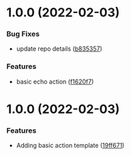 # 1.0.0 (2022-02-03)


### Bug Fixes

* update repo details ([b835357](https://github.com/awazevr/basic-echo-action/commit/b835357d98efe8252e7af523accd975e0819b532))


### Features

* basic echo action ([f1620f7](https://github.com/awazevr/basic-echo-action/commit/f1620f76b703a18bbc3324d3d17c9aefd79a8274))

# 1.0.0 (2022-02-03)


### Features

* Adding basic action template ([19ff671](https://github.com/awazevr/basic-action-template/commit/19ff67196f8973a3b1fb181a9909101d013eda86))
